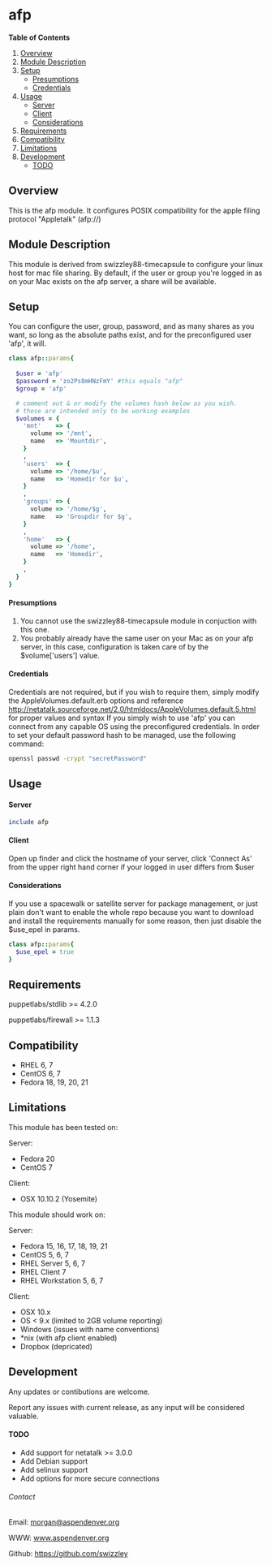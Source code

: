 # afp #

**Table of Contents**

1. [Overview](#overview)
2. [Module Description](#module-description)
3. [Setup](#setup)
    * [Presumptions](#presumptions)
    * [Credentials](#credentials)
4. [Usage](#usage)
    * [Server](#server)
    * [Client](#client)
    * [Considerations](#considerations)
5. [Requirements](#requirements)
6. [Compatibility](#compatibility)
7. [Limitations](#limitations)
8. [Development](#development)
    * [TODO](#todo)
    
## Overview ##

This is the afp module. It configures POSIX compatibility for the apple filing protocol "Appletalk" (afp://)


## Module Description ##

This module is derived from swizzley88-timecapsule to configure your linux host for mac file sharing. By default, if the user or group you're logged in as on your Mac exists on the afp server, a share will be available.

## Setup ##

You can configure the user, group, password, and as many shares as you want, so long as the absolute paths exist, and for the preconfigured user 'afp', it will.

```ruby
class afp::params{
  
  $user = 'afp'
  $password = 'zo2Ps8mHNzFmY' #this equals "afp" 
  $group = 'afp'

  # comment out & or modify the volumes hash below as you wish.
  # these are intended only to be working examples
  $volumes = {
    'mnt'    => {
      volume => '/mnt',
      name   => 'Mountdir',
    }
    ,
    'users'  => {
      volume => '/home/$u',
      name   => 'Homedir for $u',
    }
    ,
    'groups' => {
      volume => '/home/$g',
      name   => 'Groupdir for $g',
    }
    ,
    'home'   => {
      volume => '/home',
      name   => 'Homedir',
    }
    ,
  }
}
```


#### Presumptions ####

1. You cannot use the swizzley88-timecapsule module in conjuction with this one.
2. You probably already have the same user on your Mac as on your afp server, in this case, configuration is taken care of by the $volume['users'] value. 

#### Credentials ####

Credentials are not required, but if you wish to require them, simply modify the AppleVolumes.default.erb options and reference http://netatalk.sourceforge.net/2.0/htmldocs/AppleVolumes.default.5.html for proper values and syntax
If you simply wish to use 'afp' you can connect from any capable OS using the preconfigured credentials. In order to set your default password hash to be managed, use the following command:
```bash
openssl passwd -crypt "secretPassword"
```


## Usage ##

#### Server ####
```ruby
include afp
```


#### Client ####

Open up finder and click the hostname of your server, click 'Connect As' from the upper right hand corner if your logged in user differs from $user


#### Considerations ####

If you use a spacewalk or satellite server for package management, or just plain don't want to enable the whole repo because you want to download and install the requirements manually for some reason, then just disable the $use_epel in params.

```ruby
class afp::params{
  $use_epel = true
}
```


## Requirements ##

puppetlabs/stdlib >= 4.2.0 

puppetlabs/firewall >= 1.1.3 


## Compatibility ##

  * RHEL 6, 7
  * CentOS 6, 7
  * Fedora 18, 19, 20, 21


## Limitations ##

This module has been tested on:

Server: 
  - Fedora 20
  - CentOS 7 

Client: 
  - OSX 10.10.2 (Yosemite)

This module should work on:

Server: 
  - Fedora 15, 16, 17, 18, 19, 21
  - CentOS 5, 6, 7 
  - RHEL Server 5, 6, 7
  - RHEL Client 7
  - RHEL Workstation 5, 6, 7 
	
Client: 
  - OSX 10.x
  - OS < 9.x (limited to 2GB volume reporting)
  - Windows (issues with name conventions)
  - *nix (with afp client enabled)
  - Dropbox (depricated)
	 
 
## Development ##

Any updates or contibutions are welcome.

Report any issues with current release, as any input will be considered valuable.


#### TODO ####

  * Add support for netatalk >= 3.0.0
  * Add Debian support
  * Add selinux support
  * Add options for more secure connections
 

###### Contact ######

Email:  morgan@aspendenver.org

WWW:    www.aspendenver.org

Github: https://github.com/swizzley



